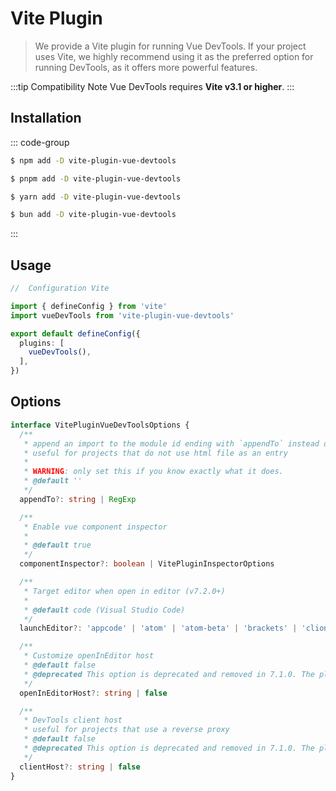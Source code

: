 # Vite Plugin

> We provide a Vite plugin for running Vue DevTools. If your project uses Vite, we highly recommend using it as the preferred option for running DevTools, as it offers more powerful features.

:::tip Compatibility Note
Vue DevTools requires **Vite v3.1 or higher**.
:::

## Installation

::: code-group

```sh [npm]
$ npm add -D vite-plugin-vue-devtools
```

```sh [pnpm]
$ pnpm add -D vite-plugin-vue-devtools
```

```sh [yarn]
$ yarn add -D vite-plugin-vue-devtools
```

```sh [bun]
$ bun add -D vite-plugin-vue-devtools
```

:::

## Usage

```ts
//  Configuration Vite

import { defineConfig } from 'vite'
import vueDevTools from 'vite-plugin-vue-devtools'

export default defineConfig({
  plugins: [
    vueDevTools(),
  ],
})
```

## Options

```ts
interface VitePluginVueDevToolsOptions {
  /**
   * append an import to the module id ending with `appendTo` instead of adding a script into body
   * useful for projects that do not use html file as an entry
   *
   * WARNING: only set this if you know exactly what it does.
   * @default ''
   */
  appendTo?: string | RegExp

  /**
   * Enable vue component inspector
   *
   * @default true
   */
  componentInspector?: boolean | VitePluginInspectorOptions

  /**
   * Target editor when open in editor (v7.2.0+)
   *
   * @default code (Visual Studio Code)
   */
  launchEditor?: 'appcode' | 'atom' | 'atom-beta' | 'brackets' | 'clion' | 'code' | 'code-insiders' | 'codium' | 'emacs' | 'idea' | 'notepad++' | 'pycharm' | 'phpstorm' | 'rubymine' | 'sublime' | 'vim' | 'visualstudio' | 'webstorm' | 'rider' | string

  /**
   * Customize openInEditor host
   * @default false
   * @deprecated This option is deprecated and removed in 7.1.0. The plugin now automatically detects the correct host.
   */
  openInEditorHost?: string | false

  /**
   * DevTools client host
   * useful for projects that use a reverse proxy
   * @default false
   * @deprecated This option is deprecated and removed in 7.1.0. The plugin now automatically detects the correct host.
   */
  clientHost?: string | false
}
```
